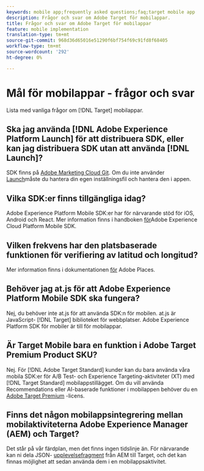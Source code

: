 ```yaml
---
keywords: mobile app;frequently asked questions;faq;target mobile app
description: Frågor och svar om Adobe Target för mobilappar.
title: Frågor och svar om Adobe Target för mobilappar
feature: mobile implementation
translation-type: tm+mt
source-git-commit: 968d36d65016e51290f6bf754f69c91fd8f68405
workflow-type: tm+mt
source-wordcount: '292'
ht-degree: 0%

---
```



# Mål för mobilappar - frågor och svar

Lista med vanliga frågor om [!DNL Target] mobilappar.

## Ska jag använda [!DNL Adobe Experience Platform Launch] för att distribuera SDK, eller kan jag distribuera SDK utan att använda [!DNL Launch]?

SDK finns på [Adobe Marketing Cloud Git](https://github.com/Adobe-Marketing-Cloud/acp-sdks/). Om du inte använder [Launch](https://experienceleague.adobe.com/docs/launch/using/overview.html)måste du hantera din egen inställningsfil och hantera den i appen.

## Vilka SDK:er finns tillgängliga idag?

Adobe Experience Platform Mobile SDK:er har för närvarande stöd för iOS, Android och React. Mer information finns i handboken [för](https://aep-sdks.gitbook.io/docs/)Adobe Experience Cloud Platform Mobile SDK.

## Vilken frekvens har den platsbaserade funktionen för verifiering av latitud och longitud?

Mer information finns i dokumentationen [för](https://placesdocs.com/places-services-by-adobe-documentation/) Adobe Places.

## Behöver jag at.js för att Adobe Experience Platform Mobile SDK ska fungera?

Nej, du behöver inte at.js för att använda SDK:n för mobilen. at.js är JavaScript- [!DNL Target] biblioteket för webbplatser. Adobe Experience Platform SDK för mobiler är till för mobilappar.

## Är Target Mobile bara en funktion i Adobe Target Premium Product SKU?

Nej. För [!DNL Adobe Target Standard] kunder kan du bara använda våra mobila SDK:er för A/B Test- och Experience Targeting-aktiviteter (XT) med [!DNL Target Standard] mobilappstillägget. Om du vill använda Recommendations eller AI-baserade funktioner i mobilappen behöver du en [Adobe Target Premium](/help/c-intro/intro.md#premium) -licens.

## Finns det någon mobilappsintegrering mellan mobilaktiviteterna Adobe Experience Manager (AEM) och Target?

Det står på vår färdplan, men det finns ingen tidslinje än. För närvarande kan ni dela JSON- [upplevelsefragment](/help/c-experiences/c-manage-content/aem-experience-fragments.md) från AEM till Target, och det kan finnas möjlighet att sedan använda dem i en mobilappsaktivitet.
